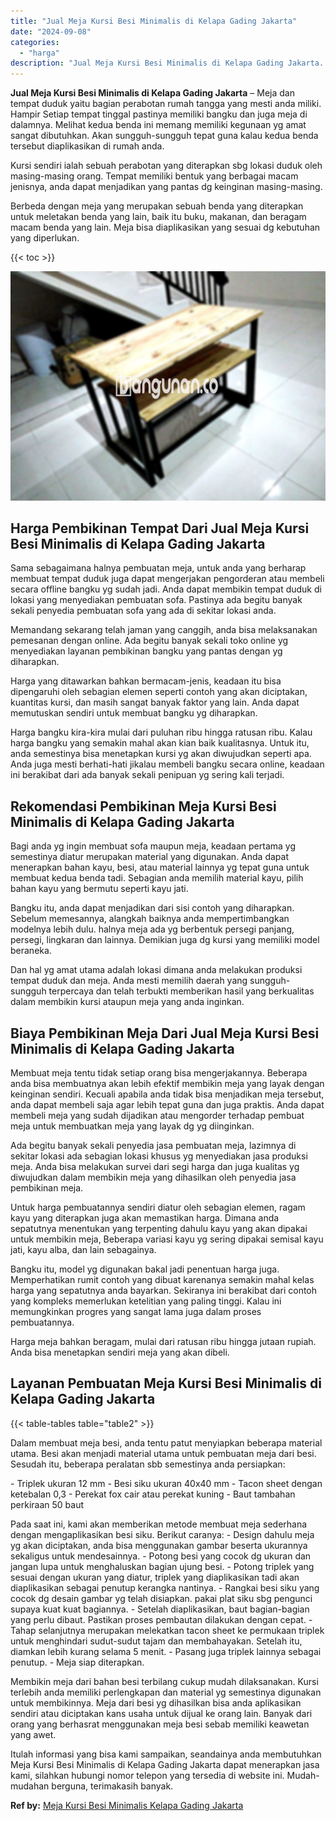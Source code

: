 ```yaml
---
title: "Jual Meja Kursi Besi Minimalis di Kelapa Gading Jakarta"
date: "2024-09-08"
categories: 
  - "harga"
description: "Jual Meja Kursi Besi Minimalis di Kelapa Gading Jakarta. Itulah informasi yang bisa kami sampaikan, seandainya anda membutuhkan Meja Kursi Besi Minimalis di..."
---
```


**Jual Meja Kursi Besi Minimalis di Kelapa Gading Jakarta** – Meja dan tempat duduk yaitu bagian perabotan rumah tangga yang mesti anda miliki. Hampir Setiap tempat tinggal pastinya memiliki bangku dan juga meja di dalamnya. Melihat kedua benda ini memang memiliki kegunaan yg amat sangat dibutuhkan. Akan sungguh-sungguh tepat guna kalau kedua benda tersebut diaplikasikan di rumah anda.

Kursi sendiri ialah sebuah perabotan yang diterapkan sbg lokasi duduk oleh masing-masing orang. Tempat memiliki bentuk yang berbagai macam jenisnya, anda dapat menjadikan yang pantas dg keinginan masing-masing.

Berbeda dengan meja yang merupakan sebuah benda yang diterapkan untuk meletakan benda yang lain, baik itu buku, makanan, dan beragam macam benda yang lain. Meja bisa diaplikasikan yang sesuai dg kebutuhan yang diperlukan.

{{< toc >}}

![Jual Meja Kursi Besi Minimalis di Kelapa Gading Jakarta](/images/jual-meja-besi-murah22.png)

## Harga Pembikinan Tempat Dari Jual Meja Kursi Besi Minimalis di Kelapa Gading Jakarta

Sama sebagaimana halnya pembuatan meja, untuk anda yang berharap membuat tempat duduk juga dapat mengerjakan pengorderan atau membeli secara offline bangku yg sudah jadi. Anda dapat membikin tempat duduk di lokasi yang menyediakan pembuatan sofa. Pastinya ada begitu banyak sekali penyedia pembuatan sofa yang ada di sekitar lokasi anda.

Memandang sekarang telah jaman yang canggih, anda bisa melaksanakan pemesanan dengan online. Ada begitu banyak sekali toko online yg menyediakan layanan pembikinan bangku yang pantas dengan yg diharapkan.

Harga yang ditawarkan bahkan bermacam-jenis, keadaan itu bisa dipengaruhi oleh sebagian elemen seperti contoh yang akan diciptakan, kuantitas kursi, dan masih sangat banyak faktor yang lain. Anda dapat memutuskan sendiri untuk membuat bangku yg diharapkan.

Harga bangku kira-kira mulai dari puluhan ribu hingga ratusan ribu. Kalau harga bangku yang semakin mahal akan kian baik kualitasnya. Untuk itu, anda semestinya bisa menetapkan kursi yg akan diwujudkan seperti apa. Anda juga mesti berhati-hati jikalau membeli bangku secara online, keadaan ini berakibat dari ada banyak sekali penipuan yg sering kali terjadi.

## Rekomendasi Pembikinan Meja Kursi Besi Minimalis di Kelapa Gading Jakarta

Bagi anda yg ingin membuat sofa maupun meja, keadaan pertama yg semestinya diatur merupakan material yang digunakan. Anda dapat menerapkan bahan kayu, besi, atau material lainnya yg tepat guna untuk membuat kedua benda tadi. Sebagian anda memilih material kayu, pilih bahan kayu yang bermutu seperti kayu jati.

Bangku itu, anda dapat menjadikan dari sisi contoh yang diharapkan. Sebelum memesannya, alangkah baiknya anda mempertimbangkan modelnya lebih dulu. halnya meja ada yg berbentuk persegi panjang, persegi, lingkaran dan lainnya. Demikian juga dg kursi yang memiliki model beraneka.

Dan hal yg amat utama adalah lokasi dimana anda melakukan produksi tempat duduk dan meja. Anda mesti memilih daerah yang sungguh-sungguh terpercaya dan telah terbukti memberikan hasil yang berkualitas dalam membikin kursi ataupun meja yang anda inginkan.

## Biaya Pembikinan Meja Dari Jual Meja Kursi Besi Minimalis di Kelapa Gading Jakarta

Membuat meja tentu tidak setiap orang bisa mengerjakannya. Beberapa anda bisa membuatnya akan lebih efektif membikin meja yang layak dengan keinginan sendiri. Kecuali apabila anda tidak bisa menjadikan meja tersebut, anda dapat membeli saja agar lebih tepat guna dan juga praktis. Anda dapat membeli meja yang sudah dijadikan atau mengorder terhadap pembuat meja untuk membuatkan meja yang layak dg yg diinginkan.

Ada begitu banyak sekali penyedia jasa pembuatan meja, lazimnya di sekitar lokasi ada sebagian lokasi khusus yg menyediakan jasa produksi meja. Anda bisa melakukan survei dari segi harga dan juga kualitas yg diwujudkan dalam membikin meja yang dihasilkan oleh penyedia jasa pembikinan meja.

Untuk harga pembuatannya sendiri diatur oleh sebagian elemen, ragam kayu yang diterapkan juga akan memastikan harga. Dimana anda sepatutnya menentukan yang terpenting dahulu kayu yang akan dipakai untuk membikin meja, Beberapa variasi kayu yg sering dipakai semisal kayu jati, kayu alba, dan lain sebagainya.

Bangku itu, model yg digunakan bakal jadi penentuan harga juga. Memperhatikan rumit contoh yang dibuat karenanya semakin mahal kelas harga yang sepatutnya anda bayarkan. Sekiranya ini berakibat dari contoh yang kompleks memerlukan ketelitian yang paling tinggi. Kalau ini memungkinkan progres yang sangat lama juga dalam proses pembuatannya.

Harga meja bahkan beragam, mulai dari ratusan ribu hingga jutaan rupiah. Anda bisa menetapkan sendiri meja yang akan dibeli.

## Layanan Pembuatan Meja Kursi Besi Minimalis di Kelapa Gading Jakarta

{{< table-tables table="table2" >}}

Dalam membuat meja besi, anda tentu patut menyiapkan beberapa material utama. Besi akan menjadi material utama untuk pembuatan meja dari besi. Sesudah itu, beberapa peralatan sbb semestinya anda persiapkan:

\- Triplek ukuran 12 mm - Besi siku ukuran 40x40 mm - Tacon sheet dengan ketebalan 0,3 - Perekat fox cair atau perekat kuning - Baut tambahan perkiraan 50 baut

Pada saat ini, kami akan memberikan metode membuat meja sederhana dengan mengaplikasikan besi siku. Berikut caranya: - Design dahulu meja yg akan diciptakan, anda bisa menggunakan gambar beserta ukurannya sekaligus untuk mendesainnya. - Potong besi yang cocok dg ukuran dan jangan lupa untuk menghaluskan bagian ujung besi. - Potong triplek yang sesuai dengan ukuran yang diatur, triplek yang diaplikasikan tadi akan diaplikasikan sebagai penutup kerangka nantinya. - Rangkai besi siku yang cocok dg desain gambar yg telah disiapkan. pakai plat siku sbg pengunci supaya kuat kuat bagiannya. - Setelah diaplikasikan, baut bagian-bagian yang perlu dibaut. Pastikan proses pembautan dilakukan dengan cepat. - Tahap selanjutnya merupakan melekatkan tacon sheet ke permukaan triplek untuk menghindari sudut-sudut tajam dan membahayakan. Setelah itu, diamkan lebih kurang selama 5 menit. - Pasang juga triplek lainnya sebagai penutup. - Meja siap diterapkan.

Membikin meja dari bahan besi terbilang cukup mudah dilaksanakan. Kursi terlebih anda memiliki perlengkapan dan material yg semestinya digunakan untuk membikinnya. Meja dari besi yg dihasilkan bisa anda aplikasikan sendiri atau diciptakan kans usaha untuk dijual ke orang lain. Banyak dari orang yang berhasrat menggunakan meja besi sebab memiliki keawetan yang awet.

Itulah informasi yang bisa kami sampaikan, seandainya anda membutuhkan Meja Kursi Besi Minimalis di Kelapa Gading Jakarta dapat menerapkan jasa kami, silahkan hubungi nomor telepon yang tersedia di website ini. Mudah-mudahan berguna, terimakasih banyak.

**Ref by:** [Meja Kursi Besi Minimalis Kelapa Gading Jakarta](https://id.wikipedia.org/wiki/Meja)
